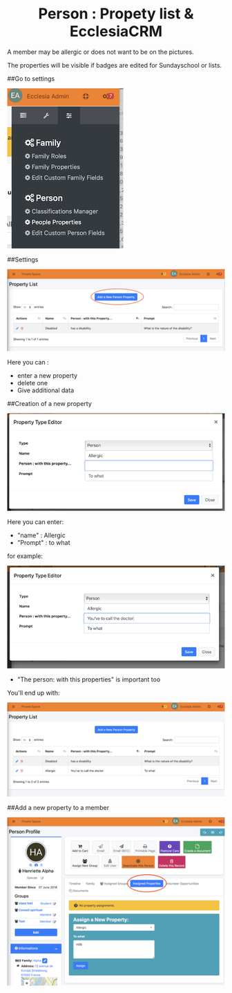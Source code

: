 # <center><big>Person : Propety list & Ecclesia**CRM** </big></center>

A member may be allergic or does not want to be on the pictures.

The properties will be visible if badges are edited for Sundayschool or lists.

##Go to settings

![Screenshot](../../../../img/person/admin/settings/personCustomizeProperties.png)

##Settings

![Screenshot](../../../../img/person/admin/settings/personpropertiessettings.png)

Here you can :

- enter a new property
- delete one
- Give additional data

##Creation of a new property

![Screenshot](../../../../img/person/admin/settings/addproperty.png)

Here you can enter:

- "name" : Allergic
- "Prompt" : to what

for example:

![Screenshot](../../../../img/person/admin/settings/addproperty2.png)

- "The person: with this properties" is important too

You'll end up with:

![Screenshot](../../../../img/person/admin/settings/addproperty3.png)

##Add a new property to a member

![Screenshot](../../../../img/person/admin/settings/addproperty4.png)
